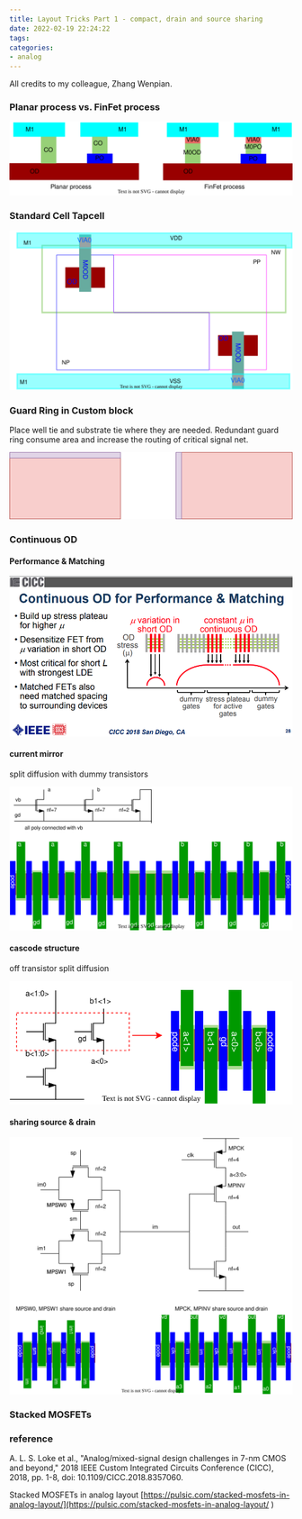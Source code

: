 ```yaml
---
title: Layout Tricks Part 1 - compact, drain and source sharing
date: 2022-02-19 22:24:22
tags:
categories:
- analog
---
```


All credits to my colleague, Zhang Wenpian.

### Planar process vs. FinFet process

![local_Interconnect.drawio](layout-tricks-part1/local_Interconnect.drawio.svg)

### Standard Cell  Tapcell
![tapcell.drawio](layout-tricks-part1/tapcell.drawio.svg)

### Guard Ring in Custom block

Place well tie and substrate tie where they are needed. Redundant guard ring consume area and increase the routing of critical signal net.

![guardring_stypes.drawio](layout-tricks-part1/guardring_stypes.drawio.svg)

### Continuous OD

#### Performance & Matching

![image-20220219223723289](layout-tricks-part1/image-20220219223723289.png)

#### current mirror

split diffusion with dummy transistors

![mirror_continuous_OD_split_with_dummy.drawio](layout-tricks-part1/mirror_continuous_OD_split_with_dummy.drawio.svg)

#### cascode structure

off transistor split diffusion

![cascode_continuous_OD_split_with_dummy.drawio](layout-tricks-part1/cascode_continuous_OD_split_with_dummy.drawio.svg)

#### sharing source & drain

![sharing_SD.drawio](layout-tricks-part1/sharing_SD.drawio.svg)



### Stacked MOSFETs





### reference

A. L. S. Loke et al., "Analog/mixed-signal design challenges in 7-nm CMOS and beyond," 2018 IEEE Custom Integrated Circuits Conference (CICC), 2018, pp. 1-8, doi: 10.1109/CICC.2018.8357060.

Stacked MOSFETs in analog layout [https://pulsic.com/stacked-mosfets-in-analog-layout/](https://pulsic.com/stacked-mosfets-in-analog-layout/ )
